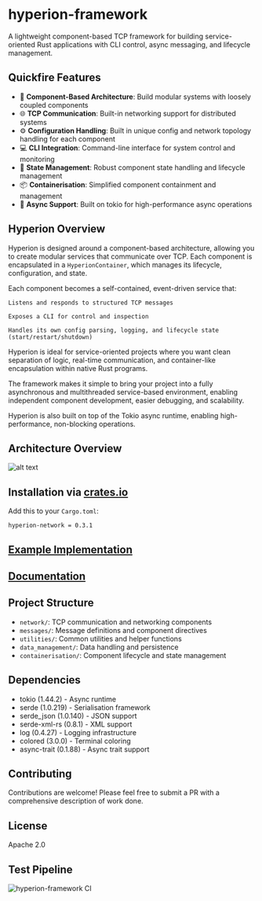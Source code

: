 # hyperion-framework

A lightweight component-based TCP framework for building service-oriented Rust applications with CLI control, async messaging, and lifecycle management.

## Quickfire Features

- 🔌 **Component-Based Architecture**: Build modular systems with loosely coupled components
- 🌐 **TCP Communication**: Built-in networking support for distributed systems
- ⚙️ **Configuration Handling**: Built in unique config and network topology handling for each component
- 💻 **CLI Integration**: Command-line interface for system control and monitoring
- 🔄 **State Management**: Robust component state handling and lifecycle management
- 📦 **Containerisation**: Simplified component containment and management
- 🚀 **Async Support**: Built on tokio for high-performance async operations

## Hyperion Overview
Hyperion is designed around a component-based architecture, allowing you to create modular services that communicate over TCP. Each component is encapsulated in a `HyperionContainer`, which manages its lifecycle, configuration, and state.

Each component becomes a self-contained, event-driven service that:

    Listens and responds to structured TCP messages

    Exposes a CLI for control and inspection

    Handles its own config parsing, logging, and lifecycle state (start/restart/shutdown)

Hyperion is ideal for service-oriented projects where you want clean separation of logic, real-time communication, and 
container-like encapsulation within native Rust programs. 

The framework makes it simple to bring your project into a fully asynchronous and multithreaded service-based environment, enabling independent component development, easier debugging, and scalability.

Hyperion is also built on top of the Tokio async runtime, enabling high-performance, non-blocking operations.


## Architecture Overview

![alt text](https://github.com/Bazzz-1/hyperion-framework/tree/add-diagram/docs/hyperion-architecture.png)


## Installation via [**crates.io**](https://crates.io/crates/hyperion-framework)

Add this to your `Cargo.toml`:

`hyperion-network = 0.3.1`


## [**Example Implementation**](https://github.com/Bazzz-1/hyperion-framework-examples)

## [**Documentation**](https://docs.rs/hyperion-framework)



## Project Structure

- `network/`: TCP communication and networking components
- `messages/`: Message definitions and component directives
- `utilities/`: Common utilities and helper functions
- `data_management/`: Data handling and persistence
- `containerisation/`: Component lifecycle and state management

## Dependencies

- tokio (1.44.2) - Async runtime
- serde (1.0.219) - Serialisation framework
- serde_json (1.0.140) - JSON support
- serde-xml-rs (0.8.1) - XML support
- log (0.4.27) - Logging infrastructure
- colored (3.0.0) - Terminal coloring
- async-trait (0.1.88) - Async trait support

## Contributing

Contributions are welcome! Please feel free to submit a PR with a comprehensive description of work done.

## License

Apache 2.0

## Test Pipeline
![hyperion-framework CI](https://github.com/yourusername/hyperion-framework/actions/workflows/ci.yml/badge.svg)